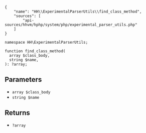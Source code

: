 ``` yamlmeta
{
    "name": "HH\\ExperimentalParserUtils\\find_class_method",
    "sources": [
        "api-sources/hhvm/hphp/system/php/experimental_parser_utils.php"
    ]
}
```




``` Hack
namespace HH\ExperimentalParserUtils;

function find_class_method(
  array $class_body,
  string $name,
): ?array;
```




## Parameters




+ ` array $class_body `
+ ` string $name `




## Returns




* ` ?array `
<!-- HHAPIDOC -->
